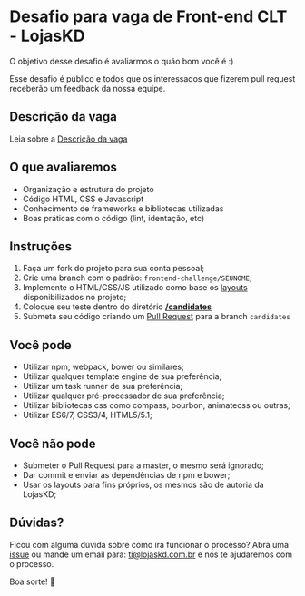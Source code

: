 # Desafio para vaga de Front-end CLT - LojasKD

O objetivo desse desafio é avaliarmos o quão bom você é :)

Esse desafio é público e todos que os interessados que fizerem pull request receberão um feedback da nossa equipe.

## Descrição da vaga

Leia sobre a [Descrição da vaga](/job-description.md)

## O que avaliaremos

- Organização e estrutura do projeto
- Código HTML, CSS e Javascript
- Conhecimento de frameworks e bibliotecas utilizadas
- Boas práticas com o código (lint, identação, etc)

## Instruções

1. Faça um fork do projeto para sua conta pessoal;
2. Crie uma branch com o padrão: `frontend-challenge/SEUNOME`;
3. Implemente o HTML/CSS/JS utilizado como base os [layouts](/_assets/layouts) disponibilizados no projeto;
4. Coloque seu teste dentro do diretório **[/candidates](/candidates)**
5. Submeta seu código criando um [Pull Request](https://github.com/lojaskd/frontend-challenge/compare/candidates?expand=1) para a branch `candidates`

## Você pode

- Utilizar npm, webpack, bower ou similares;
- Utilizar qualquer template engine de sua preferência;
- Utilizar um task runner de sua preferência;
- Utilizar qualquer pré-processador de sua preferência;
- Utilizar bibliotecas css como compass, bourbon, animatecss ou outras;
- Utilizar ES6/7, CSS3/4, HTML5/5.1;

## Você não pode

- Submeter o Pull Request para a master, o mesmo será ignorado;
- Dar commit e enviar as dependências de npm e bower;
- Usar os layouts para fins próprios, os mesmos são de autoria da LojasKD;

## Dúvidas?

Ficou com alguma dúvida sobre como irá funcionar o processo? Abra uma [issue](https://github.com/lojaskd/frontend-challenge/issues/new) ou mande um email para: ti@lojaskd.com.br e nós te ajudaremos com o processo.

Boa sorte! :metal: